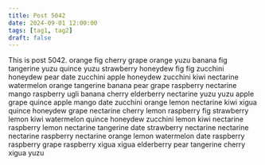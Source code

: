 ```yaml
---
title: Post 5042
date: 2024-09-01 12:00:00
tags: [tag1, tag2]
draft: false
---
```

This is post 5042.
orange
fig
cherry
grape
orange
yuzu
banana
fig
tangerine
yuzu
quince
yuzu
strawberry
honeydew
fig
fig
zucchini
honeydew
pear
date
zucchini
apple
honeydew
zucchini
kiwi
nectarine
watermelon
orange
tangerine
banana
pear
grape
raspberry
nectarine
mango
raspberry
ugli
banana
cherry
elderberry
nectarine
yuzu
yuzu
apple
grape
quince
apple
mango
date
zucchini
orange
lemon
nectarine
kiwi
xigua
quince
honeydew
grape
nectarine
cherry
lemon
raspberry
fig
strawberry
lemon
kiwi
watermelon
quince
honeydew
zucchini
lemon
kiwi
nectarine
raspberry
lemon
nectarine
tangerine
date
strawberry
nectarine
nectarine
nectarine
raspberry
nectarine
orange
lemon
watermelon
date
raspberry
raspberry
grape
raspberry
xigua
xigua
elderberry
pear
tangerine
cherry
xigua
yuzu
